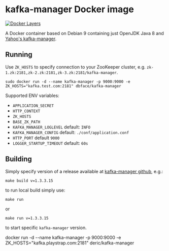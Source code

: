 # kafka-manager Docker image

[![Docker Layers](https://images.microbadger.com/badges/image/deric/kafka-manager.svg)](https://microbadger.com/images/deric/kafka-manager)

A Docker container based on Debian 9 containing just OpenJDK Java 8 and [Yahoo's kafka-manager](https://github.com/yahoo/kafka-manager).

## Running

Use `ZK_HOSTS` to specify connection to your ZooKeeper cluster, e.g. `zk-1.zk:2181,zk-2.zk:2181,zk-3.zk:2181/kafka-manager`.
```
sudo docker run -d --name kafka-manager -p 9000:9000 -e ZK_HOSTS="kafka.test.com:2181" dbface/kafka-manager
```

Supported ENV variables:
* `APPLICATION_SECRET`
* `HTTP_CONTEXT`
* `ZK_HOSTS`
* `BASE_ZK_PATH`
* `KAFKA_MANAGER_LOGLEVEL` default: `INFO`
* `KAFKA_MANAGER_CONFIG` default: `./conf/application.conf`
* `HTTP_PORT` default `9000`
* `LOGGER_STARTUP_TIMEOUT` default: `60s`

## Building

Simply specify version of a release available at [kafka-manager github](https://github.com/yahoo/kafka-manager/releases), e.g.:
```
make build v=1.3.3.15
```
to run local build simply use:
```
make run
```
or
```
make run v=1.3.3.15
```
to start specific `kafka-manager` version.


docker run -d --name kafka-manager -p 9000:9000 -e ZK_HOSTS="kafka.playstrap.com:2181" deric/kafka-manager

